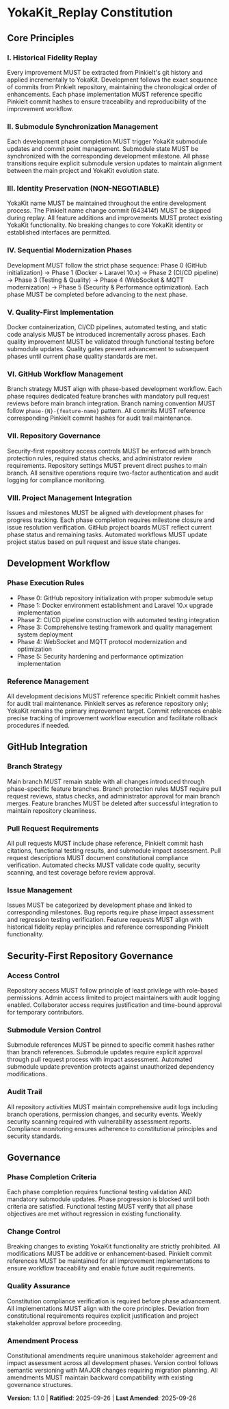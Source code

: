 <!--
Sync Impact Report:
- Version change: 1.0.0 → 1.1.0
- Modified principles: None (existing principles preserved)
- Added sections:
  * GitHub Workflow Management (VI)
  * Repository Governance (VII)
  * Project Management Integration (VIII)
  * GitHub Integration section
  * Security-First Repository Governance section
- Removed sections: None
- Templates requiring updates: ✅ Updated templates/plan-template.md version reference
- Follow-up TODOs: None
-->

# YokaKit_Replay Constitution

## Core Principles

### I. Historical Fidelity Replay
Every improvement MUST be extracted from PinkieIt's git history and applied incrementally to YokaKit. Development follows the exact sequence of commits from PinkieIt repository, maintaining the chronological order of enhancements. Each phase implementation MUST reference specific PinkieIt commit hashes to ensure traceability and reproducibility of the improvement workflow.

### II. Submodule Synchronization Management
Each development phase completion MUST trigger YokaKit submodule updates and commit point management. Submodule state MUST be synchronized with the corresponding development milestone. All phase transitions require explicit submodule version updates to maintain alignment between the main project and YokaKit evolution state.

### III. Identity Preservation (NON-NEGOTIABLE)
YokaKit name MUST be maintained throughout the entire development process. The PinkieIt name change commit (643414f) MUST be skipped during replay. All feature additions and improvements MUST protect existing YokaKit functionality. No breaking changes to core YokaKit identity or established interfaces are permitted.

### IV. Sequential Modernization Phases
Development MUST follow the strict phase sequence: Phase 0 (GitHub initialization) → Phase 1 (Docker + Laravel 10.x) → Phase 2 (CI/CD pipeline) → Phase 3 (Testing & Quality) → Phase 4 (WebSocket & MQTT modernization) → Phase 5 (Security & Performance optimization). Each phase MUST be completed before advancing to the next phase.

### V. Quality-First Implementation
Docker containerization, CI/CD pipelines, automated testing, and static code analysis MUST be introduced incrementally across phases. Each quality improvement MUST be validated through functional testing before submodule updates. Quality gates prevent advancement to subsequent phases until current phase quality standards are met.

### VI. GitHub Workflow Management
Branch strategy MUST align with phase-based development workflow. Each phase requires dedicated feature branches with mandatory pull request reviews before main branch integration. Branch naming convention MUST follow `phase-{N}-{feature-name}` pattern. All commits MUST reference corresponding PinkieIt commit hashes for audit trail maintenance.

### VII. Repository Governance
Security-first repository access controls MUST be enforced with branch protection rules, required status checks, and administrator review requirements. Repository settings MUST prevent direct pushes to main branch. All sensitive operations require two-factor authentication and audit logging for compliance monitoring.

### VIII. Project Management Integration
Issues and milestones MUST be aligned with development phases for progress tracking. Each phase completion requires milestone closure and issue resolution verification. GitHub project boards MUST reflect current phase status and remaining tasks. Automated workflows MUST update project status based on pull request and issue state changes.

## Development Workflow

### Phase Execution Rules
- Phase 0: GitHub repository initialization with proper submodule setup
- Phase 1: Docker environment establishment and Laravel 10.x upgrade implementation
- Phase 2: CI/CD pipeline construction with automated testing integration
- Phase 3: Comprehensive testing framework and quality management system deployment
- Phase 4: WebSocket and MQTT protocol modernization and optimization
- Phase 5: Security hardening and performance optimization implementation

### Reference Management
All development decisions MUST reference specific PinkieIt commit hashes for audit trail maintenance. PinkieIt serves as reference repository only; YokaKit remains the primary improvement target. Commit references enable precise tracking of improvement workflow execution and facilitate rollback procedures if needed.

## GitHub Integration

### Branch Strategy
Main branch MUST remain stable with all changes introduced through phase-specific feature branches. Branch protection rules MUST require pull request reviews, status checks, and administrator approval for main branch merges. Feature branches MUST be deleted after successful integration to maintain repository cleanliness.

### Pull Request Requirements
All pull requests MUST include phase reference, PinkieIt commit hash citations, functional testing results, and submodule impact assessment. Pull request descriptions MUST document constitutional compliance verification. Automated checks MUST validate code quality, security scanning, and test coverage before review approval.

### Issue Management
Issues MUST be categorized by development phase and linked to corresponding milestones. Bug reports require phase impact assessment and regression testing verification. Feature requests MUST align with historical fidelity replay principles and reference corresponding PinkieIt functionality.

## Security-First Repository Governance

### Access Control
Repository access MUST follow principle of least privilege with role-based permissions. Admin access limited to project maintainers with audit logging enabled. Collaborator access requires justification and time-bound approval for temporary contributors.

### Submodule Version Control
Submodule references MUST be pinned to specific commit hashes rather than branch references. Submodule updates require explicit approval through pull request process with impact assessment. Automated submodule update prevention protects against unauthorized dependency modifications.

### Audit Trail
All repository activities MUST maintain comprehensive audit logs including branch operations, permission changes, and security events. Weekly security scanning required with vulnerability assessment reports. Compliance monitoring ensures adherence to constitutional principles and security standards.

## Governance

### Phase Completion Criteria
Each phase completion requires functional testing validation AND mandatory submodule updates. Phase progression is blocked until both criteria are satisfied. Functional testing MUST verify that all phase objectives are met without regression in existing functionality.

### Change Control
Breaking changes to existing YokaKit functionality are strictly prohibited. All modifications MUST be additive or enhancement-based. PinkieIt commit references MUST be maintained for all improvement implementations to ensure workflow traceability and enable future audit requirements.

### Quality Assurance
Constitution compliance verification is required before phase advancement. All implementations MUST align with the core principles. Deviation from constitutional requirements requires explicit justification and project stakeholder approval before proceeding.

### Amendment Process
Constitutional amendments require unanimous stakeholder agreement and impact assessment across all development phases. Version control follows semantic versioning with MAJOR changes requiring migration planning. All amendments MUST maintain backward compatibility with existing governance structures.

**Version**: 1.1.0 | **Ratified**: 2025-09-26 | **Last Amended**: 2025-09-26